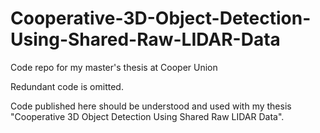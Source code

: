 # Cooperative-3D-Object-Detection-Using-Shared-Raw-LIDAR-Data
Code repo for my master's thesis at Cooper Union

Redundant code is omitted.

Code published here should be understood and used with my thesis "Cooperative 3D Object Detection Using Shared Raw LIDAR Data". 
